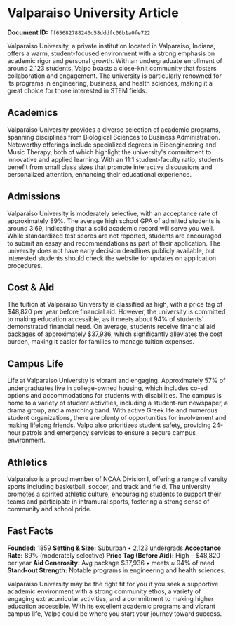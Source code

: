 # Valparaiso University Article

**Document ID:** `ff65682788240d58dddfc06b1a0fe722`

Valparaiso University, a private institution located in Valparaiso, Indiana, offers a warm, student-focused environment with a strong emphasis on academic rigor and personal growth. With an undergraduate enrollment of around 2,123 students, Valpo boasts a close-knit community that fosters collaboration and engagement. The university is particularly renowned for its programs in engineering, business, and health sciences, making it a great choice for those interested in STEM fields.

## Academics
Valparaiso University provides a diverse selection of academic programs, spanning disciplines from Biological Sciences to Business Administration. Noteworthy offerings include specialized degrees in Bioengineering and Music Therapy, both of which highlight the university's commitment to innovative and applied learning. With an 11:1 student-faculty ratio, students benefit from small class sizes that promote interactive discussions and personalized attention, enhancing their educational experience.

## Admissions
Valparaiso University is moderately selective, with an acceptance rate of approximately 89%. The average high school GPA of admitted students is around 3.69, indicating that a solid academic record will serve you well. While standardized test scores are not reported, students are encouraged to submit an essay and recommendations as part of their application. The university does not have early decision deadlines publicly available, but interested students should check the website for updates on application procedures.

## Cost & Aid
The tuition at Valparaiso University is classified as high, with a price tag of $48,820 per year before financial aid. However, the university is committed to making education accessible, as it meets about 94% of students' demonstrated financial need. On average, students receive financial aid packages of approximately $37,936, which significantly alleviates the cost burden, making it easier for families to manage tuition expenses.

## Campus Life
Life at Valparaiso University is vibrant and engaging. Approximately 57% of undergraduates live in college-owned housing, which includes co-ed options and accommodations for students with disabilities. The campus is home to a variety of student activities, including a student-run newspaper, a drama group, and a marching band. With active Greek life and numerous student organizations, there are plenty of opportunities for involvement and making lifelong friends. Valpo also prioritizes student safety, providing 24-hour patrols and emergency services to ensure a secure campus environment.

## Athletics
Valparaiso is a proud member of NCAA Division I, offering a range of varsity sports including basketball, soccer, and track and field. The university promotes a spirited athletic culture, encouraging students to support their teams and participate in intramural sports, fostering a strong sense of community and school pride.

## Fast Facts
**Founded:** 1859
**Setting & Size:** Suburban • 2,123 undergrads
**Acceptance Rate:** 89% (moderately selective)
**Price Tag (Before Aid):** High – $48,820 per year
**Aid Generosity:** Avg package $37,936 • meets ≈ 94% of need
**Stand-out Strength:** Notable programs in engineering and health sciences.

Valparaiso University may be the right fit for you if you seek a supportive academic environment with a strong community ethos, a variety of engaging extracurricular activities, and a commitment to making higher education accessible. With its excellent academic programs and vibrant campus life, Valpo could be where you start your journey toward success.
